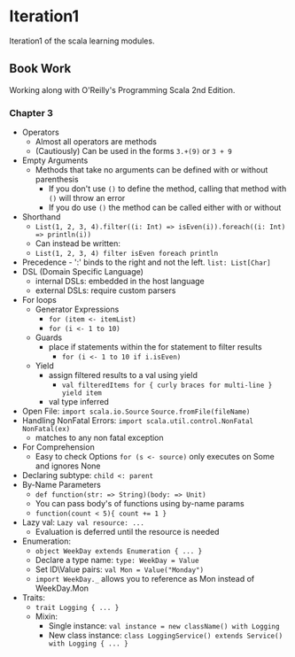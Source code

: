 # Iteration1
Iteration1 of the scala learning modules.

## Book Work
Working along with O'Reilly's Programming Scala 2nd Edition.

### Chapter 3
* Operators
  * Almost all operators are methods
  * (Cautiously) Can be used in the forms `3.+(9)` or `3 + 9`
* Empty Arguments
  * Methods that take no arguments can be defined with or without parenthesis
    * If you don't use `()` to define the method, calling that method with `()` will throw an error
    * If you do use `()` the method can be called either with or without
* Shorthand
  * `List(1, 2, 3, 4).filter((i: Int) => isEven(i)).foreach((i: Int) => println(i))`
  * Can instead be written:
  * `List(1, 2, 3, 4) filter isEven foreach println`
* Precedence - ':' binds to the right and not the left. `list: List[Char]`
* DSL (Domain Specific Language)
  * internal DSLs: embedded in the host language
  * external DSLs: require custom parsers
* For loops
  * Generator Expressions
    * `for (item <- itemList)`
    * `for (i <- 1 to 10)`
  * Guards
    * place if statements within the for statement to filter results
      * `for (i <- 1 to 10 if i.isEven)`
  * Yield
    * assign filtered results to a val using yield
      *  `val filteredItems for { curly braces for multi-line } yield item`
    * val type inferred
* Open File: `import scala.io.Source` `Source.fromFile(fileName)`
* Handling NonFatal Errors: `import scala.util.control.NonFatal` `NonFatal(ex)`
  * matches to any non fatal exception
* For Comprehension
  * Easy to check Options `for (s <- source)` only executes on Some and ignores None
* Declaring subtype: `child <: parent`
* By-Name Parameters
  * `def function(str: => String)(body: => Unit)`
  * You can pass body's of functions using by-name params
  * `function(count < 5){ count += 1 }`
* Lazy val: `Lazy val resource: ...`
  * Evaluation is deferred until the resource is needed
* Enumeration:
  * `object WeekDay extends Enumeration { ... }`
  * Declare a type name: `type: WeekDay = Value`
  * Set ID\Value pairs: `val Mon = Value("Monday")`
  * `import WeekDay._` allows you to reference as Mon instead of WeekDay.Mon
* Traits:
  * `trait Logging { ... }`
  * Mixin:
    * Single instance: `val instance = new className() with Logging`
    * New class instance: `class LoggingService() extends Service() with Logging { ... }`

